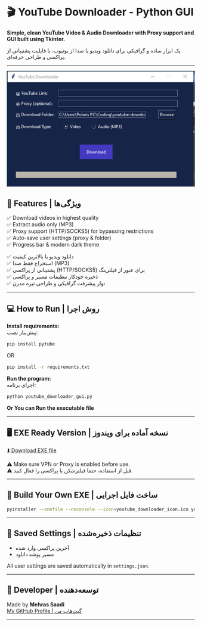 
# 🎬 YouTube Downloader - Python GUI

**Simple, clean YouTube Video & Audio Downloader with Proxy support and GUI built using Tkinter.**

یک ابزار ساده و گرافیکی برای دانلود ویدیو یا صدا از یوتیوب، با قابلیت پشتیبانی از پراکسی و طراحی حرفه‌ای.

---
![Program Screenshot](demo1.jpg)

## 🚀 Features | ویژگی‌ها

✅ Download videos in highest quality  
✅ Extract audio only (MP3)  
✅ Proxy support (HTTP/SOCKS5) for bypassing restrictions  
✅ Auto-save user settings (proxy & folder)  
✅ Progress bar & modern dark theme  

✅ دانلود ویدیو با بالاترین کیفیت  
✅ استخراج فقط صدا (MP3)  
✅ پشتیبانی از پراکسی (HTTP/SOCKS5) برای عبور از فیلترینگ  
✅ ذخیره خودکار تنظیمات مسیر و پراکسی  
✅ نوار پیشرفت گرافیکی و طراحی تیره مدرن  

---

## 💻 How to Run | روش اجرا

**Install requirements:**  
پیش‌نیاز نصب:

```bash
pip install pytube
```
OR


```bash
pip install -r requirements.txt
```

**Run the program:**  
اجرای برنامه:

```bash
python youtube_downloader_gui.py
```

**Or You can Run the executable file**



---

## 🖥 EXE Ready Version | نسخه آماده برای ویندوز

[⬇️ Download EXE file](https://your-link.com/youtube_downloader_gui.exe)  

⚠️ Make sure VPN or Proxy is enabled before use.  
⚠️ قبل از استفاده، حتما فیلترشکن یا پراکسی را فعال کنید.

---

## 🔧 Build Your Own EXE | ساخت فایل اجرایی

```bash
pyinstaller --onefile --noconsole --icon=youtube_downloader_icon.ico youtube_downloader_gui.py
```

---

## 📂 Saved Settings | تنظیمات ذخیره‌شده

- آخرین پراکسی وارد شده  
- مسیر پوشه دانلود  

All user settings are saved automatically in `settings.json`.

---

## 🤝 Developer | توسعه‌دهنده

Made by **Mehras Saadi**  
[My GitHub Profile | گیت‌هاب من](https://github.com/mehrassaadi-dev)

---
